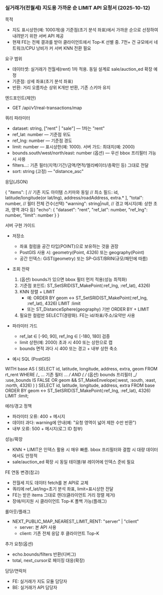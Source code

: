 ### 실거래가(전월세) 지도용 가까운 순 LIMIT API 요청서 (2025-10-12)

목적

- 지도 표시상한(예: 1000개)을 기준점(초기 분석 좌표)에서 가까운 순으로 선정하여 내려받기 위한 서버 API 제공
- 현재 FE는 전체 결과를 받아 클라이언트에서 Top-K 선별 중. 7천+ 건 규모에서 네트워크/CPU 낭비가 커 서버 KNN 전환 필요

요구 범위

- 데이터셋: 실거래가 전월세(rent) 1차 적용. 동일 설계로 sale/auction_ed 확장 예정
- 기준점: 상세 좌표(초기 분석 좌표)
- 반환: 거리 오름차순 상위 K개만 반환, 기존 스키마 유지

엔드포인트(제안)

- GET /api/v1/real-transactions/map

쿼리 파라미터

- dataset: string, ["rent" | "sale"] — 1차는 "rent"
- ref_lat: number — 기준점 위도
- ref_lng: number — 기준점 경도
- limit: number — 표시상한(예: 1000). 서버 가드: 최대치(예: 2000)
- bounds.south/west/north/east: number (옵션) — 우선 bbox 프리필터 가능 시 사용
- filters...: 기존 필터(지역/기간/금액/면적/엘리베이터/층확인 등) 그대로 전달
- sort: string (고정) — "distance_asc"

응답(JSON)

{
"items": [
// 기존 지도 아이템 스키마와 동일
// 최소 필드: id, latitude/longitude(or lat/lng), address/roadAddress, extra.*
],
"total": number, // 필터 전체 건수(선택)
"warning": string|null, // 경고 메시지(예: 상한 초과, 영역 과다 등)
"echo": {
"dataset": "rent",
"ref_lat": number,
"ref_lng": number,
"limit": number
}
}

서버 구현 가이드

- 저장소

  - 좌표 컬럼을 공간 타입(POINT)으로 보유하는 것을 권장
  - PostGIS 사용 시: geometry(Point, 4326) 또는 geography(Point)
  - 공간 인덱스: GiST(geometry) 또는 SP-GiST/BRIN(규모/패턴에 따름)

- 조회 전략

  1. (옵션) bounds가 있으면 bbox 필터 먼저 적용(성능 최적화)
  2. 기준점 포인트: ST_SetSRID(ST_MakePoint(:ref_lng, :ref_lat), 4326)
  3. KNN 정렬 + LIMIT
     - 예: ORDER BY geom <-> ST_SetSRID(ST_MakePoint(:ref_lng, :ref_lat), 4326) LIMIT :limit
     - 또는 ST_DistanceSphere(geography) 기반 ORDER BY + LIMIT
  4. 필요한 컬럼만 SELECT(경량화). FE는 id/좌표/주소/요약만 사용

- 파라미터 가드

  - ref_lat ∈ [-90, 90], ref_lng ∈ [-180, 180] 검증
  - limit 상한(예: 2000) 초과 시 400 또는 상한으로 캡
  - bounds 면적 과다 시 400 또는 경고 + 내부 상한 축소

- 예시 SQL (PostGIS)

WITH base AS (
SELECT id, latitude, longitude, address, extra, geom
FROM rt_rent
WHERE /_ ... 기존 필터 ... _/
AND ( /_ (옵션) bounds 프리필터 _/
:use_bounds IS FALSE OR geom && ST_MakeEnvelope(:west, :south, :east, :north, 4326)
)
)
SELECT id, latitude, longitude, address, extra
FROM base
ORDER BY geom <-> ST_SetSRID(ST_MakePoint(:ref_lng, :ref_lat), 4326)
LIMIT :limit;

에러/경고 정책

- 파라미터 오류: 400 + 메시지
- 데이터 과다: warning에 안내(예: "요청 영역이 넓어 제한 수만 반환")
- 내부 오류: 500 + 메시지(로그 ID 첨부)

성능/확장

- KNN + LIMIT은 인덱스 활용 시 매우 빠름. bbox 프리필터와 결합 시 대량 데이터에서도 안정적
- sale/auction_ed 확장 시 동일 테이블/뷰 레이어에 인덱스 준비 필요

FE 연동 변경(참고)

- 전월세 지도 데이터 fetch를 본 API로 교체
- 쿼리에 ref_lat/lng=초기 분석 좌표, limit=표시상한 전달
- FE는 받은 items 그대로 렌더(클라이언트 거리 정렬 제거)
- 장애/미지원 시 클라이언트 Top-K 폴백 가능(플래그)

롤아웃/플래그

- NEXT_PUBLIC_MAP_NEAREST_LIMIT_RENT: "server" | "client"
  - server: 본 API 사용
  - client: 기존 전체 응답 후 클라이언트 Top-K

추가 요청(옵션)

- echo.bounds/filters 반환(디버그)
- total, next_cursor로 페이징 대응(확장)

담당/연락처

- FE: 실거래가 지도 모듈 담당자
- BE: 실거래가 API 담당자
